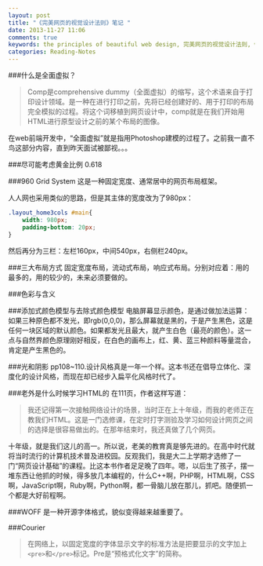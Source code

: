 ```yaml
---
layout: post
title: "《完美网页的视觉设计法则》笔记 "
date: 2013-11-27 11:06
comments: true
keywords: the principles of beautiful web design, 完美网页的视觉设计法则, web前端, 设计, 切图
categories: Reading-Notes
---
```


###什么是全面虚拟？
> Comp是comprehensive dummy（全面虚拟）的缩写，这个术语来自于打印设计领域。是一种在进行打印之前，先将已经创建好的、用于打印的布局完全模拟的过程。将这个词移植到网页设计中，comp就是在我们开始用HTML进行原型设计之前的某个布局的图像。

在web前端开发中，“全面虚拟”就是指用Photoshop建模的过程了。之前我一直不鸟这部分内容，直到昨天面试被鄙视。。。
<!-- more -->
###尽可能考虑黄金比例
0.618

###960 Grid System
这是一种固定宽度、通常居中的网页布局框架。

人人网也采用类似的思路，但是其主体的宽度改为了980px：
``` css
.layout_home3cols #main{
	width: 980px;
	padding-bottom: 20px;
}
```
然后再分为三栏：左栏160px，中间540px，右侧栏240px。

###三大布局方式
固定宽度布局，流动式布局，响应式布局。分别对应着：用的最多的，用的较少的，未来必须要做的。

###色彩与含义

###添加式颜色模型与去除式颜色模型
电脑屏幕显示颜色，是通过做加法运算：如果三种原色都不发光，即rgb(0,0,0)，那么屏幕就是黑的，于是产生黑色，这是任何一块区域的默认颜色。如果都发光且最大，就产生白色（最亮的颜色）。这一点与自然界颜色原理刚好相反，在白色的画布上，红、黄、蓝三种颜料等量混合，肯定是产生黑色的。

###光和阴影
pp108~110.设计风格真是一年一个样。这本书还在倡导立体化、深度化的设计风格，而现在却已经步入扁平化风格时代了。

###老外是什么时候学习HTML的
在111页，作者这样写道：

> 我还记得第一次接触网络设计的场景，当时正在上十年级，而我的老师正在教我们HTML。这是一门选修课，在定时打字测验及学习如何设计网页之间的选择是很容易做出的。在那年结束时，我还真做了几个网页。

十年级，就是我们这儿的高一。所以说，老美的教育真是够先进的。在高中时代就将当时流行的计算机技术普及进校园。反观我们，我是大二上学期才选修了一门“网页设计基础”的课程。比这本书作者足足晚了四年。嗯，以后生了孩子，摆一堆东西让他抓的时候，得多放几本编程的，什么C++啊，PHP啊，HTML啊，CSS啊，JavaScript啊，Ruby啊，Python啊，都一骨脑儿放在那儿，抓吧。随便抓一个都是大好前程啊。

###WOFF
是一种开源字体格式，貌似变得越来越重要了。

###Courier
> 在网络上，以固定宽度的字体显示文字的标准方法是把要显示的文字加上`<pre>`和`</pre>`标记。Pre是“预格式化文字”的简称。